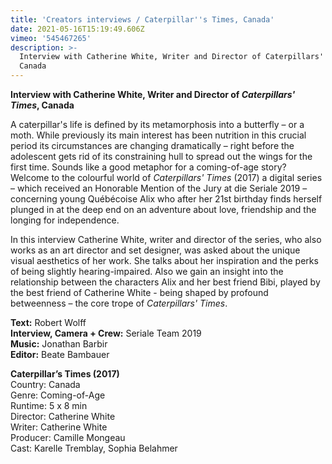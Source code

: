 ```yaml
---
title: 'Creators interviews / Caterpillar''s Times, Canada'
date: 2021-05-16T15:19:49.606Z
vimeo: '545467265'
description: >-
  Interview with Catherine White, Writer and Director of Caterpillars' Times,
  Canada
---
```

**Interview with Catherine White, Writer and Director of _Caterpillars' Times_, Canada**

A caterpillar's life is defined by its metamorphosis into a butterfly – or a moth. While previously its main interest has been nutrition in this crucial period its circumstances are changing dramatically – right before the adolescent gets rid of its constraining hull to spread out the wings for the first time. Sounds like a good metaphor for a coming-of-age story? Welcome to the colourful world of _Caterpillars' Times_ (2017) a digital series – which received an Honorable Mention of the Jury at die Seriale 2019 – concerning young Québécoise Alix who after her 21st birthday finds herself plunged in at the deep end on an adventure about love, friendship and the longing for independence. 

In this interview Catherine White, writer and director of the series, who also works as an art director and set designer, was asked about the unique visual aesthetics of her work. She talks about her inspiration and the perks of being slightly hearing-impaired. Also we gain an insight into the relationship between the characters Alix and her best friend Bibi, played by the best friend of Catherine White - being shaped by profound betweenness – the core trope of _Caterpillars' Times_.

**Text:** Robert Wolff\
**Interview, Camera + Crew:** Seriale Team 2019\
**Music:** Jonathan Barbir\
**Editor:** Beate Bambauer

**Caterpillar’s Times (2017)**\
Country: Canada\
Genre: Coming-of-Age\
Runtime: 5 x 8 min\
Director: Catherine White\
Writer: Catherine White\
Producer: Camille Mongeau\
Cast: Karelle Tremblay, Sophia Belahmer
